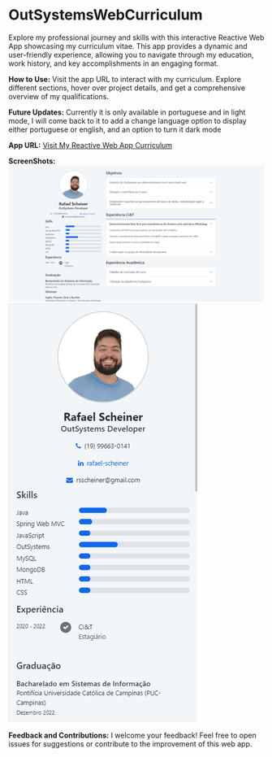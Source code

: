 # OutSystemsWebCurriculum
Explore my professional journey and skills with this interactive Reactive Web App showcasing my curriculum vitae. This app provides a dynamic and user-friendly experience, allowing you to navigate through my education, work history, and key accomplishments in an engaging format.

**How to Use:**
Visit the app URL to interact with my curriculum. Explore different sections, hover over project details, and get a comprehensive overview of my qualifications.

**Future Updates:**
Currently it is only available in portuguese and in light mode, I will come back to it to add a change language option to display either portuguese or english, and an option to turn it dark mode

**App URL:**
[Visit My Reactive Web App Curriculum](./AppURL.txt)

**ScreenShots:**
![Preview Web](screenshots/previewweb.png)
![Preview Mobile](screenshots/previewMobile.png)

**Feedback and Contributions:**
I welcome your feedback! Feel free to open issues for suggestions or contribute to the improvement of this web app.
